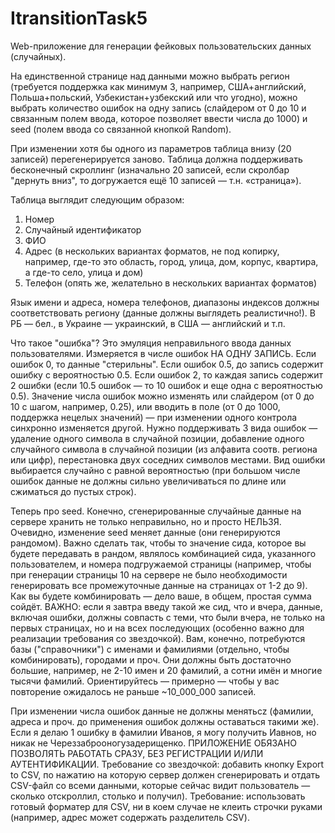 # ItransitionTask5

Web-приложение для генерации фейковых пользовательских данных (случайных).

На единственной странице над данными можно выбрать регион (требуется поддержка как минимум 3, например, США+английский, Польша+польский, Узбекистан+узбекский или что угодно), можно выбрать количество ошибок на одну запись (слайдером от 0 до 10 и связанным полем ввода, которое позволяет ввести числа до 1000) и seed (полем ввода со связанной кнопкой Random).

При изменении хотя бы одного из параметров таблица внизу (20 записей) перегенерируется заново.
Таблица должна поддерживать бесконечный скроллинг (изначально 20 записей, если скролбар "дернуть вниз", то догружается ещё 10 записей — т.н. «страница»).


Таблица выглядит следующим образом:
1) Номер
2) Случайный идентификатор
3) ФИО
4) Адрес (в нескольких вариантах форматов, не под копирку, например, где-то это область, город, улица, дом, корпус, квартира, а где-то село, улица и дом)
5) Телефон (опять же, желательно в нескольких вариантах форматов)

Язык имени и адреса, номера телефонов, диапазоны индексов должны соответствовать региону (данные должны выглядеть реалистично!). В РБ — бел., в Украине — украинский, в США — английский и т.п.


Что такое "ошибка"? Это эмуляция неправильного ввода данных пользователями. Измеряется в числе ошибок НА ОДНУ ЗАПИСЬ. Если ошибок 0, то данные "стерильны". Если ошибок 0.5, до запись содержит ошибку с вероятностью 0.5. Если ошибок 2, то каждая запись содержит 2 ошибки (если 10.5 ошибок — то 10 ошибок и еще одна с вероятностью 0.5). Значение числа ошибок можно изменять или слайдером (от 0 до 10 с шагом, например, 0.25), или вводить в поле (от 0 до 1000, поддержка нецелых значений) — при изменении одного контрола синхронно изменяется другой. 
Нужно поддерживать 3 вида ошибок — удаление одного символа в случайной позиции, добавление одного случайного символа в случайной позиции (из алфавита соотв. региона или цифр), перестановка двух соседних символов местами. Вид ошибки выбирается случайно с равной вероятностью (при большом числе ошибок данные не должны сильно увеличиваться по длине или сжиматься до пустых строк).

Теперь про seed.
Конечно, сгенерированные случайные данные на сервере хранить не только неправильно, но и просто НЕЛЬЗЯ.
Очевидно, изменение seed меняет данные (они генерируются рандомом). Важно сделать так, чтобы то значение сида, которое вы будете передавать в рандом, являлось комбинацией сида, указанного пользователем, и номера подгружаемой страницы (например, чтобы при генерации страницы 10 на сервере не было необходимости генерировать все промежуточные данные на страницах от 1-2 до 9). Как вы будете комбинировать — дело ваше, в общем, простая сумма сойдёт. ВАЖНО: если я завтра введу такой же сид, что и вчера, данные, включая ошибки, должны совпасть с теми, что были вчера, не только на первых страницах, но и на всех последующих (особенно важно для реализации требования со звездочкой).
Вам, конечно, потребуются базы ("справочники") с именами и фамилиями (отдельно, чтобы комбинировать), городами и проч. Они должны быть достаточно большие, например, не 2-10 имен и 20 фамилий, а сотни имён и многие тысячи фамилий. Ориентируйтесь — примерно — чтобы у вас повторение ожидалось не раньше ~10_000_000 записей.

При изменении числа ошибок данные не должны менятьcz (фамилии, адреса и проч. до применения ошибок должны оставаться такими же). Если я делаю 1 ошибку в фамилии Иванов, я могу получить Иавнов, но никак не Череззаброоногузадерищенко.
ПРИЛОЖЕНИЕ ОБЯЗАНО ПОЗВОЛЯТЬ РАБОТАТЬ СРАЗУ, БЕЗ РЕГИСТРАЦИИ И/ИЛИ АУТЕНТИФИКАЦИИ.
Требование со звездочкой: добавить кнопку Export to CSV, по нажатию на которую сервер должен сгенерировать и отдать CSV-файл со всеми данными, которые сейчас видит пользователь — сколько отскроллил, столько и получил). Требование: использовать готовый форматер для CSV, ни в коем случае не клеить строчки руками (например, адрес может содержать разделитель CSV).
